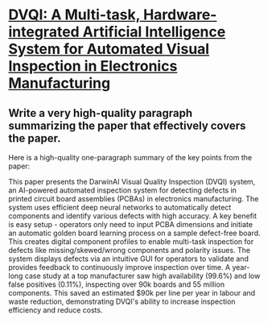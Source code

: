 # [DVQI: A Multi-task, Hardware-integrated Artificial Intelligence System   for Automated Visual Inspection in Electronics Manufacturing](https://arxiv.org/abs/2312.09232)

## Write a very high-quality paragraph summarizing the paper that effectively covers the paper.

 Here is a high-quality one-paragraph summary of the key points from the paper:

This paper presents the DarwinAI Visual Quality Inspection (DVQI) system, an AI-powered automated inspection system for detecting defects in printed circuit board assemblies (PCBAs) in electronics manufacturing. The system uses efficient deep neural networks to automatically detect components and identify various defects with high accuracy. A key benefit is easy setup - operators only need to input PCBA dimensions and initiate an automatic golden board learning process on a sample defect-free board. This creates digital component profiles to enable multi-task inspection for defects like missing/skewed/wrong components and polarity issues. The system displays defects via an intuitive GUI for operators to validate and provides feedback to continuously improve inspection over time. A year-long case study at a top manufacturer saw high availability (99.6%) and low false positives (0.11%), inspecting over 90k boards and 55 million components. This saved an estimated $90k per line per year in labour and waste reduction, demonstrating DVQI's ability to increase inspection efficiency and reduce costs.
